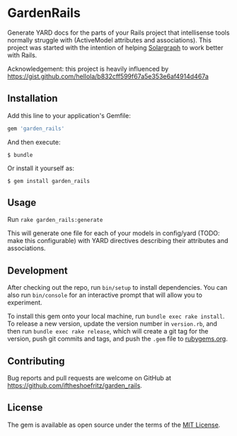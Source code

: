 # GardenRails

Generate YARD docs for the parts of your Rails project that intellisense tools normally struggle with (ActiveModel attributes and associations). This project was started with the intention of helping [Solargraph](https://solargraph.org) to work better with Rails.

Acknowledgement: this project is heavily influenced by https://gist.github.com/hellola/b832cff599f67a5e353e6af4914d467a

## Installation

Add this line to your application's Gemfile:

```ruby
gem 'garden_rails'
```

And then execute:

    $ bundle

Or install it yourself as:

    $ gem install garden_rails

## Usage

Run `rake garden_rails:generate`

This will generate one file for each of your models in config/yard (TODO: make this configurable) with YARD directives describing their attributes and associations.

## Development

After checking out the repo, run `bin/setup` to install dependencies. You can also run `bin/console` for an interactive prompt that will allow you to experiment.

To install this gem onto your local machine, run `bundle exec rake install`. To release a new version, update the version number in `version.rb`, and then run `bundle exec rake release`, which will create a git tag for the version, push git commits and tags, and push the `.gem` file to [rubygems.org](https://rubygems.org).

## Contributing

Bug reports and pull requests are welcome on GitHub at https://github.com/iftheshoefritz/garden_rails.

## License

The gem is available as open source under the terms of the [MIT License](https://opensource.org/licenses/MIT).
